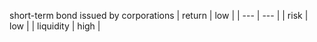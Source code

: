 short-term bond issued by corporations
| return | low |
| --- | --- |
| risk | low |
| liquidity | high |